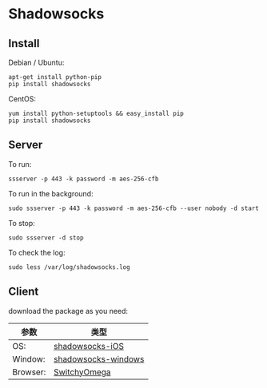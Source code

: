 # Shadowsocks

## Install

Debian / Ubuntu:

```
apt-get install python-pip
pip install shadowsocks
```
CentOS:

```
yum install python-setuptools && easy_install pip
pip install shadowsocks
```

## Server

To run:

```
ssserver -p 443 -k password -m aes-256-cfb
```

To run in the background:

```
sudo ssserver -p 443 -k password -m aes-256-cfb --user nobody -d start
```

To stop:

```
sudo ssserver -d stop
```

To check the log:

```
sudo less /var/log/shadowsocks.log
```

## Client

download the package as you need:

参数 | 类型 
--- | ---
OS: | [shadowsocks-iOS](https://github.com/shadowsocks/shadowsocks-iOS/releases)
Window: | [shadowsocks-windows](https://github.com/shadowsocks/shadowsocks-windows/releases)
Browser: | [SwitchyOmega](https://github.com/FelisCatus/SwitchyOmega/releases)
